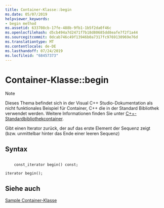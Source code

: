 ```yaml
---
title: Container-Klasse::begin
ms.date: 05/07/2019
helpviewer_keywords:
- begin method
ms.assetid: 633708cb-17fe-488b-9fb1-1b5f2da0f46c
ms.openlocfilehash: d5cb494a7d2471f7b18d80685dd8eafe7f2f1a44
ms.sourcegitcommit: 0dcab746c49f13946b0a7317fc9769130969e76d
ms.translationtype: MT
ms.contentlocale: de-DE
ms.lasthandoff: 07/24/2019
ms.locfileid: "68457373"
---
```

# <a name="container-classbegin"></a>Container-Klasse::begin

> [!NOTE]
> Dieses Thema befindet sich in der Visual C++ Studio-Dokumentation als nicht funktionales Beispiel für Container, C++ die in der Standard Bibliothek verwendet werden. Weitere Informationen finden Sie unter [C++-Standardbibliothekcontainer](../standard-library/stl-containers.md).

Gibt einen Iterator zurück, der auf das erste Element der Sequenz zeigt (bzw. unmittelbar hinter das Ende einer leeren Sequenz)

## <a name="syntax"></a>Syntax

```

    const_iterator begin() const;

iterator begin();
```

## <a name="see-also"></a>Siehe auch

[Sample Container-Klasse](../standard-library/sample-container-class.md)
